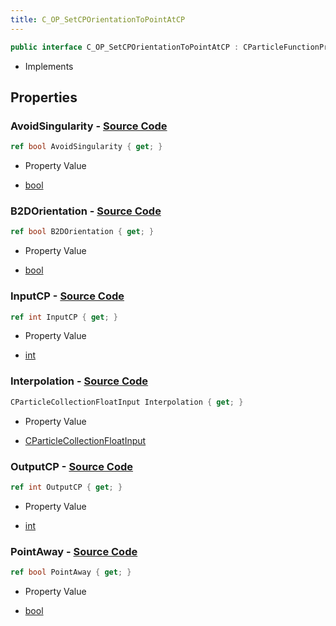 ```yaml
---
title: C_OP_SetCPOrientationToPointAtCP
---
```


```csharp
public interface C_OP_SetCPOrientationToPointAtCP : CParticleFunctionPreEmission, CParticleFunctionOperator, CParticleFunction, ISchemaClass<CParticleFunction>, ISchemaClass<CParticleFunctionOperator>, ISchemaClass<CParticleFunctionPreEmission>, ISchemaClass<C_OP_SetCPOrientationToPointAtCP>, ISchemaField, ISchemaClass, INativeHandle
```

- Implements

## Properties

### **AvoidSingularity** - [Source Code](https://github.com/swiftly-solution/swiftlys2/blob/main/managed/src/SwiftlyS2.Generated/Schemas/Interfaces/C_OP_SetCPOrientationToPointAtCP.cs#L24)

```csharp
ref bool AvoidSingularity { get; }
```

- Property Value

- [bool](https://learn.microsoft.com/dotnet/api/system.boolean)

### **B2DOrientation** - [Source Code](https://github.com/swiftly-solution/swiftlys2/blob/main/managed/src/SwiftlyS2.Generated/Schemas/Interfaces/C_OP_SetCPOrientationToPointAtCP.cs#L22)

```csharp
ref bool B2DOrientation { get; }
```

- Property Value

- [bool](https://learn.microsoft.com/dotnet/api/system.boolean)

### **InputCP** - [Source Code](https://github.com/swiftly-solution/swiftlys2/blob/main/managed/src/SwiftlyS2.Generated/Schemas/Interfaces/C_OP_SetCPOrientationToPointAtCP.cs#L16)

```csharp
ref int InputCP { get; }
```

- Property Value

- [int](https://learn.microsoft.com/dotnet/api/system.int32)

### **Interpolation** - [Source Code](https://github.com/swiftly-solution/swiftlys2/blob/main/managed/src/SwiftlyS2.Generated/Schemas/Interfaces/C_OP_SetCPOrientationToPointAtCP.cs#L20)

```csharp
CParticleCollectionFloatInput Interpolation { get; }
```

- Property Value

- [CParticleCollectionFloatInput](/docs/api/shared/schemadefinitions/cparticlecollectionfloatinput)

### **OutputCP** - [Source Code](https://github.com/swiftly-solution/swiftlys2/blob/main/managed/src/SwiftlyS2.Generated/Schemas/Interfaces/C_OP_SetCPOrientationToPointAtCP.cs#L18)

```csharp
ref int OutputCP { get; }
```

- Property Value

- [int](https://learn.microsoft.com/dotnet/api/system.int32)

### **PointAway** - [Source Code](https://github.com/swiftly-solution/swiftlys2/blob/main/managed/src/SwiftlyS2.Generated/Schemas/Interfaces/C_OP_SetCPOrientationToPointAtCP.cs#L26)

```csharp
ref bool PointAway { get; }
```

- Property Value

- [bool](https://learn.microsoft.com/dotnet/api/system.boolean)

